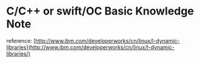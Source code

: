 # C/C++ or swift/OC Basic Knowledge Note

reference: [http://www.ibm.com/developerworks/cn/linux/l-dynamic-libraries](http://www.ibm.com/developerworks/cn/linux/l-dynamic-libraries/)